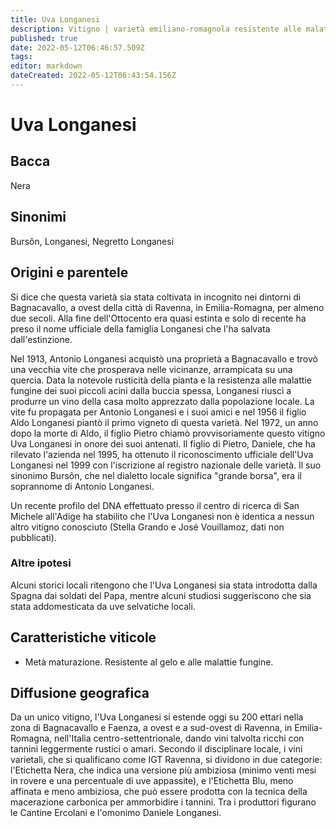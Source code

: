 ```yaml
---
title: Uva Longanesi
description: Vitigno | varietà emiliano-romagnola resistente alle malattie che prende il nome dalla famiglia che l'ha salvata
published: true
date: 2022-05-12T06:46:57.509Z
tags: 
editor: markdown
dateCreated: 2022-05-12T06:43:54.156Z
---
```


# Uva Longanesi

## Bacca
Nera

## Sinonimi
Bursôn, Longanesi, Negretto Longanesi


## Origini e parentele
Si dice che questa varietà sia stata coltivata in incognito nei dintorni di Bagnacavallo, a ovest della città di Ravenna, in Emilia-Romagna, per almeno due secoli. Alla fine dell'Ottocento era quasi estinta e solo di recente ha preso il nome ufficiale della famiglia Longanesi che l'ha salvata dall'estinzione.

Nel 1913, Antonio Longanesi acquistò una proprietà a Bagnacavallo e trovò una vecchia vite che prosperava nelle vicinanze, arrampicata su una quercia. Data la notevole rusticità della pianta e la resistenza alle malattie fungine dei suoi piccoli acini dalla buccia spessa, Longanesi riuscì a produrre un vino della casa molto apprezzato dalla popolazione locale. La vite fu propagata per Antonio Longanesi e i suoi amici e nel 1956 il figlio Aldo Longanesi piantò il primo vigneto di questa varietà. Nel 1972, un anno dopo la morte di Aldo, il figlio Pietro chiamò provvisoriamente questo vitigno Uva Longanesi in onore dei suoi antenati. Il figlio di Pietro, Daniele, che ha rilevato l'azienda nel 1995, ha ottenuto il riconoscimento ufficiale dell'Uva Longanesi nel 1999 con l'iscrizione al registro nazionale delle varietà. Il suo sinonimo Bursôn, che nel dialetto locale significa "grande borsa", era il soprannome di Antonio Longanesi.

Un recente profilo del DNA effettuato presso il centro di ricerca di San Michele all'Adige ha stabilito che l'Uva Longanesi non è identica a nessun altro vitigno conosciuto (Stella Grando e José Vouillamoz, dati non pubblicati).

### Altre ipotesi

Alcuni storici locali ritengono che l'Uva Longanesi sia stata introdotta dalla Spagna dai soldati del Papa, mentre alcuni studiosi suggeriscono che sia stata addomesticata da uve selvatiche locali.

## Caratteristiche viticole

- Metà maturazione. Resistente al gelo e alle malattie fungine.

## Diffusione geografica

Da un unico vitigno, l'Uva Longanesi si estende oggi su 200 ettari nella zona di Bagnacavallo e Faenza, a ovest e a sud-ovest di Ravenna, in Emilia-Romagna, nell'Italia centro-settentrionale, dando vini talvolta ricchi con tannini leggermente rustici o amari. Secondo il disciplinare locale, i vini varietali, che si qualificano come IGT Ravenna, si dividono in due categorie: l'Etichetta Nera, che indica una versione più ambiziosa (minimo venti mesi in rovere e una percentuale di uve appassite), e l'Etichetta Blu, meno affinata e meno ambiziosa, che può essere prodotta con la tecnica della macerazione carbonica per ammorbidire i tannini. Tra i produttori figurano le Cantine Ercolani e l'omonimo Daniele Longanesi.